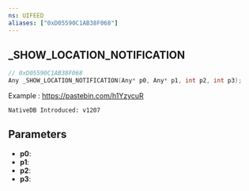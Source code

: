```yaml
---
ns: UIFEED
aliases: ["0xD05590C1AB38F068"]
---
```

## _SHOW_LOCATION_NOTIFICATION

```c
// 0xD05590C1AB38F068
Any _SHOW_LOCATION_NOTIFICATION(Any* p0, Any* p1, int p2, int p3);
```

Example : https://pastebin.com/h1YzycuR

```
NativeDB Introduced: v1207
```

## Parameters
* **p0**:
* **p1**:
* **p2**:
* **p3**:
